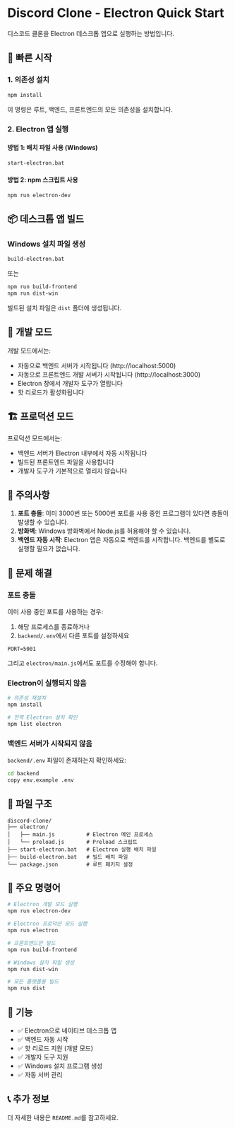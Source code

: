 # Discord Clone - Electron Quick Start

디스코드 클론을 Electron 데스크톱 앱으로 실행하는 방법입니다.

## 🚀 빠른 시작

### 1. 의존성 설치

```bash
npm install
```

이 명령은 루트, 백엔드, 프론트엔드의 모든 의존성을 설치합니다.

### 2. Electron 앱 실행

#### 방법 1: 배치 파일 사용 (Windows)
```bash
start-electron.bat
```

#### 방법 2: npm 스크립트 사용
```bash
npm run electron-dev
```

## 📦 데스크톱 앱 빌드

### Windows 설치 파일 생성

```bash
build-electron.bat
```

또는

```bash
npm run build-frontend
npm run dist-win
```

빌드된 설치 파일은 `dist` 폴더에 생성됩니다.

## 🔧 개발 모드

개발 모드에서는:
- 자동으로 백엔드 서버가 시작됩니다 (http://localhost:5000)
- 자동으로 프론트엔드 개발 서버가 시작됩니다 (http://localhost:3000)
- Electron 창에서 개발자 도구가 열립니다
- 핫 리로드가 활성화됩니다

## 🏗️ 프로덕션 모드

프로덕션 모드에서는:
- 백엔드 서버가 Electron 내부에서 자동 시작됩니다
- 빌드된 프론트엔드 파일을 사용합니다
- 개발자 도구가 기본적으로 열리지 않습니다

## 📝 주의사항

1. **포트 충돌**: 이미 3000번 또는 5000번 포트를 사용 중인 프로그램이 있다면 충돌이 발생할 수 있습니다.
2. **방화벽**: Windows 방화벽에서 Node.js를 허용해야 할 수 있습니다.
3. **백엔드 자동 시작**: Electron 앱은 자동으로 백엔드를 시작합니다. 백엔드를 별도로 실행할 필요가 없습니다.

## 🐛 문제 해결

### 포트 충돌
이미 사용 중인 포트를 사용하는 경우:

1. 해당 프로세스를 종료하거나
2. `backend/.env`에서 다른 포트를 설정하세요

```env
PORT=5001
```

그리고 `electron/main.js`에서도 포트를 수정해야 합니다.

### Electron이 실행되지 않음

```bash
# 의존성 재설치
npm install

# 전역 Electron 설치 확인
npm list electron
```

### 백엔드 서버가 시작되지 않음

`backend/.env` 파일이 존재하는지 확인하세요:

```bash
cd backend
copy env.example .env
```

## 📁 파일 구조

```
discord-clone/
├── electron/
│   ├── main.js          # Electron 메인 프로세스
│   └── preload.js       # Preload 스크립트
├── start-electron.bat   # Electron 실행 배치 파일
├── build-electron.bat   # 빌드 배치 파일
└── package.json         # 루트 패키지 설정
```

## 🎯 주요 명령어

```bash
# Electron 개발 모드 실행
npm run electron-dev

# Electron 프로덕션 모드 실행
npm run electron

# 프론트엔드만 빌드
npm run build-frontend

# Windows 설치 파일 생성
npm run dist-win

# 모든 플랫폼용 빌드
npm run dist
```

## 🌟 기능

- ✅ Electron으로 네이티브 데스크톱 앱
- ✅ 백엔드 자동 시작
- ✅ 핫 리로드 지원 (개발 모드)
- ✅ 개발자 도구 지원
- ✅ Windows 설치 프로그램 생성
- ✅ 자동 서버 관리

## 📞 추가 정보

더 자세한 내용은 `README.md`를 참고하세요.
